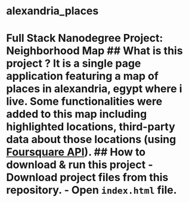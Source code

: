 # alexandria_places
# Full Stack Nanodegree Project: Neighborhood Map  ## What is this project ? It is a single page application featuring a map of places in alexandria, egypt where i live. Some functionalities were added to this map including highlighted locations, third-party data about those locations (using [Foursquare API](https://developer.foursquare.com/)).  ## How to download &amp; run this project - Download project files from this repository. - Open `index.html` file.
